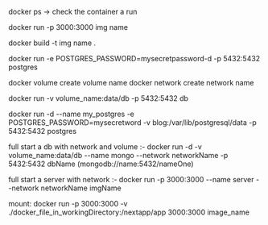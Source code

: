 docker ps ->  check the container a run 

docker run -p 3000:3000  img name 

docker build -t img name  .

 docker run -e POSTGRES_PASSWORD=mysecretpassword-d -p 5432:5432 postgres

docker volume create volume name
docker network create network name


docker run -v volume_name:data/db -p 5432:5432  db

docker run -d --name my_postgres -e POSTGRES_PASSWORD=mysecretword -v blog:/var/lib/postgresql/data -p 5432:5432 postgres



full start a db with network and volume :- docker run -d -v volume_name:data/db --name mongo --network networkName  -p 5432:5432 dbName   (mongodb://name:5432/nameOne)



full start a server with network :-  docker run   -p 3000:3000 --name server  --network networkName   imgName




mount:
 docker run -p  3000:3000 -v ./docker_file_in_workingDirectory:/nextapp/app 3000:3000 image_name